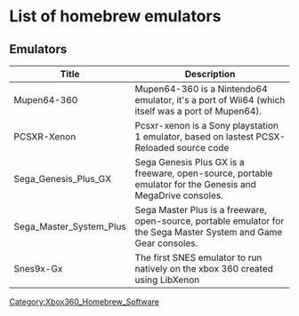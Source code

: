 # List of homebrew emulators

## Emulators

| Title                          | Description                                                                                                 |
| ----------------------- | ------------------------------------------------------------------------------------------------------------------ |
| Mupen64-360             | Mupen64-360 is a Nintendo64 emulator, it's a port of Wii64 (which itself was a port of Mupen64).                   |
| PCSXR-Xenon             | Pcsxr-xenon is a Sony playstation 1 emulator, based on lastest PCSX-Reloaded source code                           |
| Sega_Genesis_Plus_GX    | Sega Genesis Plus GX is a freeware, open-source, portable emulator for the Genesis and MegaDrive consoles.         |
| Sega_Master_System_Plus |  Sega Master Plus is a freeware, open-source, portable emulator for the Sega Master System and Game Gear consoles. |
| Snes9x-Gx               | The first SNES emulator to run natively on the xbox 360 created using LibXenon                                     |

[Category:Xbox360_Homebrew_Software](../Category_Xbox360_Homebrew_Software)